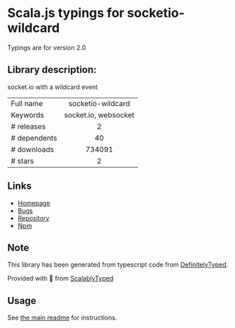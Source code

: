 
# Scala.js typings for socketio-wildcard

Typings are for version 2.0

## Library description:
socket.io with a wildcard event

|                    |                 |
| ------------------ | :-------------: |
| Full name          | socketio-wildcard |
| Keywords           | socket.io, websocket |
| # releases         | 2 |
| # dependents       | 40 |
| # downloads        | 734091 |
| # stars            | 2 |

## Links
- [Homepage](https://github.com/hden/socketio-wildcard)
- [Bugs](https://github.com/hden/socketio-wildcard/issues)
- [Repository](https://github.com/hden/socketio-wildcard)
- [Npm](https://www.npmjs.com/package/socketio-wildcard)
    


## Note
This library has been generated from typescript code from [DefinitelyTyped](https://definitelytyped.org).

Provided with :purple_heart: from [ScalablyTyped](https://github.com/oyvindberg/ScalablyTyped)

## Usage
See [the main readme](../../readme.md) for instructions.


